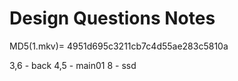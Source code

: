 # Design Questions Notes

MD5(1.mkv)= 4951d695c3211cb7c4d55ae283c5810a

3,6 - back 
4,5 - main01
8 - ssd
